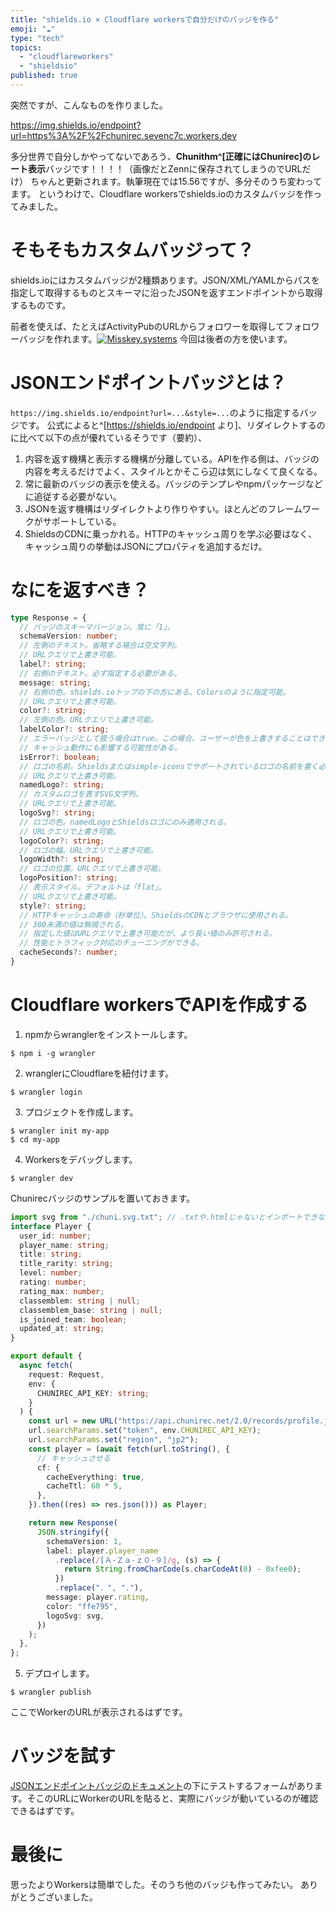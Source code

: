 ```yaml
---
title: "shields.io × Cloudflare workersで自分だけのバッジを作る"
emoji: "☁️"
type: "tech"
topics:
  - "cloudflareworkers"
  - "shieldsio"
published: true
---
```


突然ですが、こんなものを作りました。

https://img.shields.io/endpoint?url=https%3A%2F%2Fchunirec.sevenc7c.workers.dev

多分世界で自分しかやってないであろう、**Chunithm^[正確にはChunirec]のレート表示**バッジです！！！！（画像だとZennに保存されてしまうのでURLだけ）
ちゃんと更新されます。執筆現在では15.56ですが、多分そのうち変わってます。
というわけで、Cloudflare workersでshields.ioのカスタムバッジを作ってみました。

# そもそもカスタムバッジって？

shields.ioにはカスタムバッジが2種類あります。JSON/XML/YAMLからパスを指定して取得するものとスキーマに沿ったJSONを返すエンドポイントから取得するものです。

前者を使えば、たとえばActivityPubのURLからフォロワーを取得してフォロワーバッジを作れます。[![Misskey.systems](https://img.shields.io/badge/dynamic/json?color=8ab942&label=%F0%9D%97%A0%F0%9D%97%B6%20@sevenc_nanashi@misskey.systems&query=%24.totalItems&url=https%3A%2F%2Fmisskey.systems%2Fusers%2F9c8fgzgryd%2Ffollowers)](https://misskey.systems/@sevenc_nanashi)
今回は後者の方を使います。

# JSONエンドポイントバッジとは？
 
`https://img.shields.io/endpoint?url=...&style=...`のように指定するバッジです。
公式によると^[https://shields.io/endpoint より]、リダイレクトするのに比べて以下の点が優れているそうです（要約）、
1. 内容を返す機構と表示する機構が分離している。APIを作る側は、バッジの内容を考えるだけでよく、スタイルとかそこら辺は気にしなくて良くなる。
2. 常に最新のバッジの表示を使える。バッジのテンプレやnpmパッケージなどに追従する必要がない。
3. JSONを返す機構はリダイレクトより作りやすい。ほとんどのフレームワークがサポートしている。
4. ShieldsのCDNに乗っかれる。HTTPのキャッシュ周りを学ぶ必要はなく、キャッシュ周りの挙動はJSONにプロパティを追加するだけ。

# なにを返すべき？

```ts
type Response = {
  // バッジのスキーマバージョン。常に「1」。
  schemaVersion: number;
  // 左側のテキスト。省略する場合は空文字列。
  // URLクエリで上書き可能。
  label?: string;
  // 右側のテキスト。必ず指定する必要がある。
  message: string;
  // 右側の色。shields.ioトップの下の方にある、Colorsのように指定可能。
  // URLクエリで上書き可能。
  color?: string;
  // 左側の色。URLクエリで上書き可能。
  labelColor?: string;
  // エラーバッジとして扱う場合はtrue。この場合、ユーザーが色を上書きすることはできない。
  // キャッシュ動作にも影響する可能性がある。
  isError?: boolean;
  // ロゴの名前。Shieldsまたはsimple-iconsでサポートされているロゴの名前を書く必要がある。
  // URLクエリで上書き可能。
  namedLogo?: string;
  // カスタムロゴを表すSVG文字列。
  // URLクエリで上書き可能。
  logoSvg?: string;
  // ロゴの色。namedLogoとShieldsロゴにのみ適用される。
  // URLクエリで上書き可能。
  logoColor?: string;
  // ロゴの幅。URLクエリで上書き可能。
  logoWidth?: string;
  // ロゴの位置。URLクエリで上書き可能。
  logoPosition?: string;
  // 表示スタイル。デフォルトは「flat」。
  // URLクエリで上書き可能。
  style?: string;
  // HTTPキャッシュの寿命（秒単位）。ShieldsのCDNとブラウザに使用される。
  // 300未満の値は無視される。
  // 指定した値はURLクエリで上書き可能だが、より長い値のみ許可される。
  // 性能とトラフィック対応のチューニングができる。
  cacheSeconds?: number;
}

```

# Cloudflare workersでAPIを作成する

1. npmからwranglerをインストールします。
```
$ npm i -g wrangler
```

2. wranglerにCloudflareを紐付けます。
```
$ wrangler login
```

3. プロジェクトを作成します。
```
$ wrangler init my-app
$ cd my-app
```

4. Workersをデバッグします。

```
$ wrangler dev
```

Chunirecバッジのサンプルを置いておきます。
```ts
import svg from "./chuni.svg.txt"; // .txtや.htmlじゃないとインポートできないので注意
interface Player {
  user_id: number;
  player_name: string;
  title: string;
  title_rarity: string;
  level: number;
  rating: number;
  rating_max: number;
  classemblem: string | null;
  classemblem_base: string | null;
  is_joined_team: boolean;
  updated_at: string;
}

export default {
  async fetch(
    request: Request,
    env: {
      CHUNIREC_API_KEY: string;
    }
  ) {
    const url = new URL("https://api.chunirec.net/2.0/records/profile.json");
    url.searchParams.set("token", env.CHUNIREC_API_KEY);
    url.searchParams.set("region", "jp2");
    const player = (await fetch(url.toString(), {
      // キャッシュさせる
      cf: {
        cacheEverything: true,
        cacheTtl: 60 * 5,
      },
    }).then((res) => res.json())) as Player;

    return new Response(
      JSON.stringify({
        schemaVersion: 1,
        label: player.player_name
          .replace(/[Ａ-Ｚａ-ｚ０-９]/g, (s) => {
            return String.fromCharCode(s.charCodeAt(0) - 0xfee0);
          })
          .replace("．", "."),
        message: player.rating,
        color: "ffe795",
        logoSvg: svg,
      })
    );
  },
};
```

5. デプロイします。

```
$ wrangler publish
```

ここでWorkerのURLが表示されるはずです。

# バッジを試す

[JSONエンドポイントバッジのドキュメント](https://shields.io/endpoint)の下にテストするフォームがあります。そこのURLにWorkerのURLを貼ると、実際にバッジが動いているのが確認できるはずです。

# 最後に

思ったよりWorkersは簡単でした。そのうち他のバッジも作ってみたい。
ありがとうございました。
